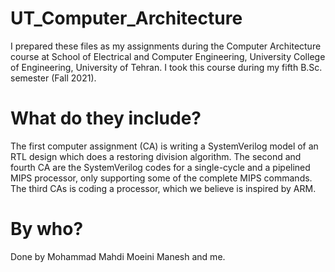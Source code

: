 # UT_Computer_Architecture
I prepared these files as my assignments during the Computer Architecture course at School of Electrical and Computer Engineering, University College of Engineering, University of Tehran. I took this course during my fifth B.Sc. semester (Fall 2021).
# What do they include?
The first computer assignment (CA) is writing a SystemVerilog model of an RTL design which does a restoring division algorithm.
The second and fourth CA are the SystemVerilog codes for a single-cycle and a pipelined MIPS processor, only supporting some of the complete MIPS commands.
The third CAs is coding a processor, which we believe is inspired by ARM.
# By who?
Done by Mohammad Mahdi Moeini Manesh and me.
